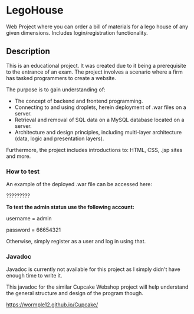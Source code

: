 # LegoHouse
Web Project where you can order a bill of materials for a lego house of any given dimensions. Includes login/registration functionality.

## Description

This is an educational project. It was created due to it being a prerequisite to the entrance of an exam.
The project involves a scenario where a firm has tasked programmers to create a website.

The purpose is to gain understanding of:
* The concept of backend and frontend programming.
* Connecting to and using droplets, herein deployment of .war files on a server.
* Retrieval and removal of SQL data on a MySQL database located on a server.
* Architecture and design principles, including multi-layer architecture (data, logic and presentation layers).

Furthermore, the project includes introductions to: HTML, CSS, .jsp sites and more.

### How to test

An example of the deployed .war file can be accessed here:

?????????

**To test the admin status use the following account:** 

username = admin

password = 66654321

Otherwise, simply register as a user and log in using that.

### Javadoc

Javadoc is currently not available for this project as I simply didn't have enough time to write it.

This javadoc for the similar Cupcake Webshop project will help understand the general structure and design of the program though.

https://wormple12.github.io/Cupcake/

